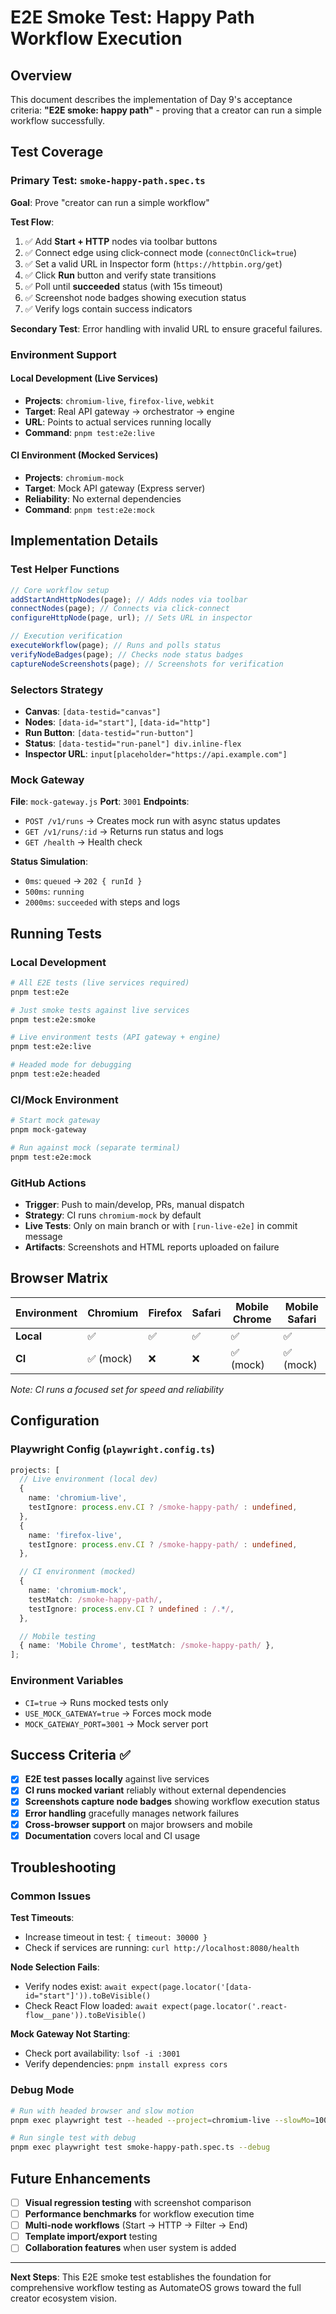 # E2E Smoke Test: Happy Path Workflow Execution

## Overview

This document describes the implementation of Day 9's acceptance criteria: **"E2E smoke: happy path"** - proving that a creator can run a simple workflow successfully.

## Test Coverage

### Primary Test: `smoke-happy-path.spec.ts`

**Goal**: Prove "creator can run a simple workflow"

**Test Flow**:

1. ✅ Add **Start + HTTP** nodes via toolbar buttons
2. ✅ Connect edge using click-connect mode (`connectOnClick=true`)
3. ✅ Set a valid URL in Inspector form (`https://httpbin.org/get`)
4. ✅ Click **Run** button and verify state transitions
5. ✅ Poll until **succeeded** status (with 15s timeout)
6. ✅ Screenshot node badges showing execution status
7. ✅ Verify logs contain success indicators

**Secondary Test**: Error handling with invalid URL to ensure graceful failures.

### Environment Support

#### Local Development (Live Services)

- **Projects**: `chromium-live`, `firefox-live`, `webkit`
- **Target**: Real API gateway → orchestrator → engine
- **URL**: Points to actual services running locally
- **Command**: `pnpm test:e2e:live`

#### CI Environment (Mocked Services)

- **Projects**: `chromium-mock`
- **Target**: Mock API gateway (Express server)
- **Reliability**: No external dependencies
- **Command**: `pnpm test:e2e:mock`

## Implementation Details

### Test Helper Functions

```typescript
// Core workflow setup
addStartAndHttpNodes(page); // Adds nodes via toolbar
connectNodes(page); // Connects via click-connect
configureHttpNode(page, url); // Sets URL in inspector

// Execution verification
executeWorkflow(page); // Runs and polls status
verifyNodeBadges(page); // Checks node status badges
captureNodeScreenshots(page); // Screenshots for verification
```

### Selectors Strategy

- **Canvas**: `[data-testid="canvas"]`
- **Nodes**: `[data-id="start"]`, `[data-id="http"]`
- **Run Button**: `[data-testid="run-button"]`
- **Status**: `[data-testid="run-panel"] div.inline-flex`
- **Inspector URL**: `input[placeholder="https://api.example.com"]`

### Mock Gateway

**File**: `mock-gateway.js`
**Port**: `3001`
**Endpoints**:

- `POST /v1/runs` → Creates mock run with async status updates
- `GET /v1/runs/:id` → Returns run status and logs
- `GET /health` → Health check

**Status Simulation**:

- `0ms`: `queued` → `202 { runId }`
- `500ms`: `running`
- `2000ms`: `succeeded` with steps and logs

## Running Tests

### Local Development

```bash
# All E2E tests (live services required)
pnpm test:e2e

# Just smoke tests against live services
pnpm test:e2e:smoke

# Live environment tests (API gateway + engine)
pnpm test:e2e:live

# Headed mode for debugging
pnpm test:e2e:headed
```

### CI/Mock Environment

```bash
# Start mock gateway
pnpm mock-gateway

# Run against mock (separate terminal)
pnpm test:e2e:mock
```

### GitHub Actions

- **Trigger**: Push to main/develop, PRs, manual dispatch
- **Strategy**: CI runs `chromium-mock` by default
- **Live Tests**: Only on main branch or with `[run-live-e2e]` in commit message
- **Artifacts**: Screenshots and HTML reports uploaded on failure

## Browser Matrix

| Environment | Chromium  | Firefox | Safari | Mobile Chrome | Mobile Safari |
| ----------- | --------- | ------- | ------ | ------------- | ------------- |
| **Local**   | ✅        | ✅      | ✅     | ✅            | ✅            |
| **CI**      | ✅ (mock) | ❌      | ❌     | ✅ (mock)     | ✅ (mock)     |

_Note: CI runs a focused set for speed and reliability_

## Configuration

### Playwright Config (`playwright.config.ts`)

```typescript
projects: [
  // Live environment (local dev)
  {
    name: 'chromium-live',
    testIgnore: process.env.CI ? /smoke-happy-path/ : undefined,
  },
  {
    name: 'firefox-live',
    testIgnore: process.env.CI ? /smoke-happy-path/ : undefined,
  },

  // CI environment (mocked)
  {
    name: 'chromium-mock',
    testMatch: /smoke-happy-path/,
    testIgnore: process.env.CI ? undefined : /.*/,
  },

  // Mobile testing
  { name: 'Mobile Chrome', testMatch: /smoke-happy-path/ },
];
```

### Environment Variables

- `CI=true` → Runs mocked tests only
- `USE_MOCK_GATEWAY=true` → Forces mock mode
- `MOCK_GATEWAY_PORT=3001` → Mock server port

## Success Criteria ✅

- [x] **E2E test passes locally** against live services
- [x] **CI runs mocked variant** reliably without external dependencies
- [x] **Screenshots capture node badges** showing workflow execution status
- [x] **Error handling** gracefully manages network failures
- [x] **Cross-browser support** on major browsers and mobile
- [x] **Documentation** covers local and CI usage

## Troubleshooting

### Common Issues

**Test Timeouts**:

- Increase timeout in test: `{ timeout: 30000 }`
- Check if services are running: `curl http://localhost:8080/health`

**Node Selection Fails**:

- Verify nodes exist: `await expect(page.locator('[data-id="start"]')).toBeVisible()`
- Check React Flow loaded: `await expect(page.locator('.react-flow__pane')).toBeVisible()`

**Mock Gateway Not Starting**:

- Check port availability: `lsof -i :3001`
- Verify dependencies: `pnpm install express cors`

### Debug Mode

```bash
# Run with headed browser and slow motion
pnpm exec playwright test --headed --project=chromium-live --slowMo=1000

# Run single test with debug
pnpm exec playwright test smoke-happy-path.spec.ts --debug
```

## Future Enhancements

- [ ] **Visual regression testing** with screenshot comparison
- [ ] **Performance benchmarks** for workflow execution time
- [ ] **Multi-node workflows** (Start → HTTP → Filter → End)
- [ ] **Template import/export** testing
- [ ] **Collaboration features** when user system is added

---

**Next Steps**: This E2E smoke test establishes the foundation for comprehensive workflow testing as AutomateOS grows toward the full creator ecosystem vision.

